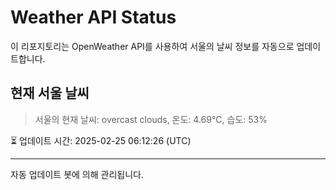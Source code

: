 
# Weather API Status

이 리포지토리는 OpenWeather API를 사용하여 서울의 날씨 정보를 자동으로 업데이트합니다.

## 현재 서울 날씨
> 서울의 현재 날씨: overcast clouds, 온도: 4.69°C, 습도: 53%

⏳ 업데이트 시간: 2025-02-25 06:12:26 (UTC)

---
자동 업데이트 봇에 의해 관리됩니다.
